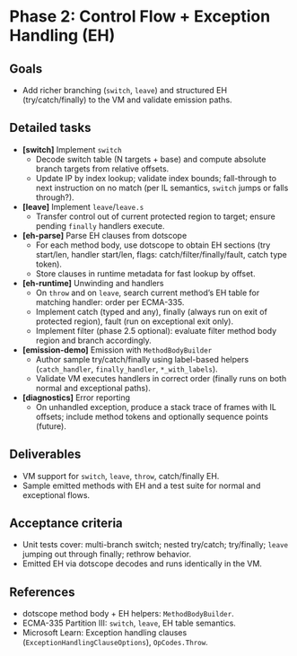 # Phase 2: Control Flow + Exception Handling (EH)

## Goals
- Add richer branching (`switch`, `leave`) and structured EH (try/catch/finally) to the VM and validate emission paths.

## Detailed tasks
- **[switch]** Implement `switch`
  - Decode switch table (N targets + base) and compute absolute branch targets from relative offsets.
  - Update IP by index lookup; validate index bounds; fall-through to next instruction on no match (per IL semantics, `switch` jumps or falls through?).
- **[leave]** Implement `leave`/`leave.s`
  - Transfer control out of current protected region to target; ensure pending `finally` handlers execute.
- **[eh-parse]** Parse EH clauses from dotscope
  - For each method body, use dotscope to obtain EH sections (try start/len, handler start/len, flags: catch/filter/finally/fault, catch type token).
  - Store clauses in runtime metadata for fast lookup by offset.
- **[eh-runtime]** Unwinding and handlers
  - On `throw` and on `leave`, search current method’s EH table for matching handler: order per ECMA-335.
  - Implement catch (typed and any), finally (always run on exit of protected region), fault (run on exceptional exit only).
  - Implement filter (phase 2.5 optional): evaluate filter method body region and branch accordingly.
- **[emission-demo]** Emission with `MethodBodyBuilder`
  - Author sample try/catch/finally using label-based helpers (`catch_handler`, `finally_handler`, `*_with_labels`).
  - Validate VM executes handlers in correct order (finally runs on both normal and exceptional paths).
- **[diagnostics]** Error reporting
  - On unhandled exception, produce a stack trace of frames with IL offsets; include method tokens and optionally sequence points (future).

## Deliverables
- VM support for `switch`, `leave`, `throw`, catch/finally EH.
- Sample emitted methods with EH and a test suite for normal and exceptional flows.

## Acceptance criteria
- Unit tests cover: multi-branch switch; nested try/catch; try/finally; `leave` jumping out through finally; rethrow behavior.
- Emitted EH via dotscope decodes and runs identically in the VM.

## References
- dotscope method body + EH helpers: `MethodBodyBuilder`.
- ECMA-335 Partition III: `switch`, `leave`, EH table semantics.
- Microsoft Learn: Exception handling clauses (`ExceptionHandlingClauseOptions`), `OpCodes.Throw`.
